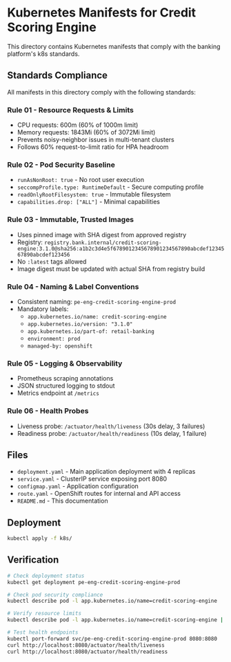# Kubernetes Manifests for Credit Scoring Engine

This directory contains Kubernetes manifests that comply with the banking platform's k8s standards.

## Standards Compliance

All manifests in this directory comply with the following standards:

### Rule 01 - Resource Requests & Limits
- CPU requests: 600m (60% of 1000m limit)
- Memory requests: 1843Mi (60% of 3072Mi limit)
- Prevents noisy-neighbor issues in multi-tenant clusters
- Follows 60% request-to-limit ratio for HPA headroom

### Rule 02 - Pod Security Baseline
- `runAsNonRoot: true` - No root user execution
- `seccompProfile.type: RuntimeDefault` - Secure computing profile
- `readOnlyRootFilesystem: true` - Immutable filesystem
- `capabilities.drop: ["ALL"]` - Minimal capabilities

### Rule 03 - Immutable, Trusted Images
- Uses pinned image with SHA digest from approved registry
- Registry: `registry.bank.internal/credit-scoring-engine:3.1.0@sha256:a1b2c3d4e5f6789012345678901234567890abcdef1234567890abcdef123456`
- No `:latest` tags allowed
- Image digest must be updated with actual SHA from registry build

### Rule 04 - Naming & Label Conventions
- Consistent naming: `pe-eng-credit-scoring-engine-prod`
- Mandatory labels:
  - `app.kubernetes.io/name: credit-scoring-engine`
  - `app.kubernetes.io/version: "3.1.0"`
  - `app.kubernetes.io/part-of: retail-banking`
  - `environment: prod`
  - `managed-by: openshift`

### Rule 05 - Logging & Observability
- Prometheus scraping annotations
- JSON structured logging to stdout
- Metrics endpoint at `/metrics`

### Rule 06 - Health Probes
- Liveness probe: `/actuator/health/liveness` (30s delay, 3 failures)
- Readiness probe: `/actuator/health/readiness` (10s delay, 1 failure)

## Files

- `deployment.yaml` - Main application deployment with 4 replicas
- `service.yaml` - ClusterIP service exposing port 8080
- `configmap.yaml` - Application configuration
- `route.yaml` - OpenShift routes for internal and API access
- `README.md` - This documentation

## Deployment

```bash
kubectl apply -f k8s/
```

## Verification

```bash
# Check deployment status
kubectl get deployment pe-eng-credit-scoring-engine-prod

# Check pod security compliance
kubectl describe pod -l app.kubernetes.io/name=credit-scoring-engine

# Verify resource limits
kubectl describe pod -l app.kubernetes.io/name=credit-scoring-engine | grep -A 10 "Limits\|Requests"

# Test health endpoints
kubectl port-forward svc/pe-eng-credit-scoring-engine-prod 8080:8080
curl http://localhost:8080/actuator/health/liveness
curl http://localhost:8080/actuator/health/readiness
```
